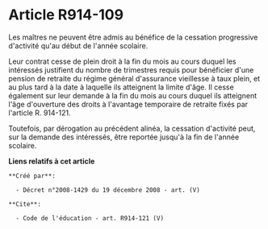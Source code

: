 # Article R914-109

Les maîtres ne peuvent être admis au bénéfice de la cessation progressive d'activité qu'au début de l'année scolaire. 

Leur contrat cesse de plein droit à la fin du mois au cours duquel les intéressés justifient du nombre de trimestres requis
pour bénéficier d'une pension de retraite du régime général d'assurance vieillesse à taux plein, et au plus tard à la date à
laquelle ils atteignent la limite d'âge. Il cesse également sur leur demande à la fin du mois au cours duquel ils atteignent
l'âge d'ouverture des droits à l'avantage temporaire de retraite fixés par l'article R. 914-121.

Toutefois, par dérogation au précédent alinéa, la cessation d'activité peut, sur la demande des intéressés, être reportée
jusqu'à la fin de l'année scolaire.

**Liens relatifs à cet article**

	**Créé par**:

	  - Décret n°2008-1429 du 19 décembre 2008 - art. (V)

	**Cite**:

	  - Code de l'éducation - art. R914-121 (V)
